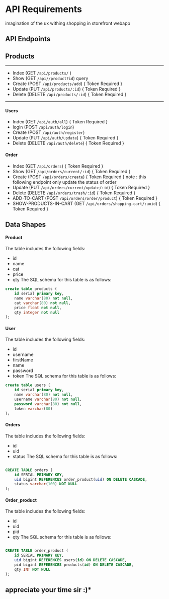 # API Requirements

imagination of the ux withing shopping in storefront webapp

## API Endpoints

## Products

---

- Index (GET `/api/products/` )
- Show (GET `/api//product?id`) query
- Create (POST `/api/products/add`) { Token Required }
- Update (PUT `/api/products/:id`) { Token Required }
- Delete (DELETE `/api/products/:id`) { Token Required }

---

#### Users

- Index (GET `/api/auth/all`) { Token Required }
- login (POST `/api/auth/login`)
- Create (POST `/api/auth/register`)
- Update (PUT `/api/auth/update`) { Token Required }
- Delete (DELETE `/api/auth/delete`) { Token Required }

#### Order

- Index (GET `/api/orders`) { Token Required }
- Show (GET `/api/orders/current/:id`) { Token Required }
- Create (POST `/api/orders/create`) { Token Required }
  note : this following endpoint only update the status of order
- Update (PUT `/api/orders/current/update/:id`) { Token Required }
- Delete (DELETE `/api/orders/trash/:id`) { Token Required }
- ADD-TO-CART (POST `/api/orders/order/product`) { Token Required }
- SHOW-PRODUCTS-IN-CART (GET `/api/orders/shopping-cart/:uoid`) { Token Required }

## Data Shapes

#### Product

The table includes the following fields:

- id
- name
- cat
- price
- qty
  The SQL schema for this table is as follows:

```sql
create table products (
    id serial primary key,
    name varchar(80) not null,
    cat varchar(80) not null,
    price float not null,
    qty integer not null
);
```

#### User

The table includes the following fields:

- id
- username
- firstName
- name
- password
- token
  The SQL schema for this table is as follows:

```sql
create table users (
    id serial primary key,
    name varchar(80) not null,
    username varchar(80) not null,
    password varchar(80) not null,
    token varchar(80)
);
```

#### Orders

The table includes the following fields:

- id
- uid
- status
  The SQL schema for this table is as follows:

```sql

CREATE TABLE orders (
    id SERIAL PRIMARY KEY,
    uid bigint REFERENCES order_product(uid) ON DELETE CASCADE,
    status varchar(100) NOT NULL
);
```

#### Order_product

The table includes the following fields:

- id
- uid
- pid
- qty
  The SQL schema for this table is as follows:

```sql

CREATE TABLE order_product (
    id SERIAL PRIMARY KEY,
    uid bigint REFERENCES users(id) ON DELETE CASCADE,
    pid bigint REFERENCES products(id) ON DELETE CASCADE,
    qty INT NOT NULL
);
```

## appreciate your time sir :)\*

